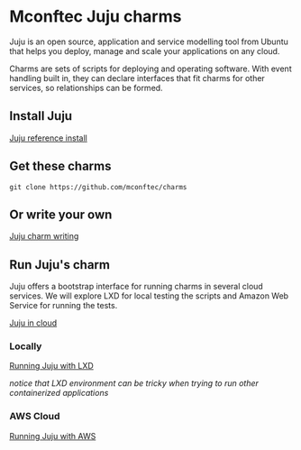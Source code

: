 # Mconftec Juju charms

Juju is an open source, application and service modelling tool from Ubuntu that
helps you deploy, manage and scale your applications on any cloud.

Charms are sets of scripts for deploying and operating software. With event
handling built in, they can declare interfaces that fit charms for other
services, so relationships can be formed.

## Install Juju

[Juju reference install](https://docs.jujucharms.com/2.3/en/reference-install)

## Get these charms

```shell
git clone https://github.com/mconftec/charms
```

## Or write your own

[Juju charm writing](https://docs.jujucharms.com/2.3/en/authors-charm-writing)

## Run Juju's charm

Juju offers a bootstrap interface for running charms in several cloud services.
We will explore LXD for local testing the scripts and Amazon Web Service
for running the tests.

[Juju in cloud](https://docs.jujucharms.com/2.3/en/clouds)

### Locally

[Running Juju with LXD](https://docs.jujucharms.com/2.3/en/clouds-LXD)

*notice that LXD environment can be tricky when trying to run other
containerized applications*

### AWS Cloud

[Running Juju with AWS](https://docs.jujucharms.com/2.3/en/help-aws)
